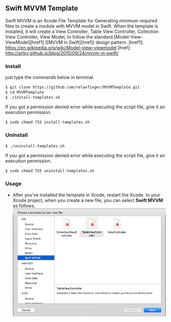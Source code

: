 ## Swift MVVM Template

Swift MVVM is an Xcode File Template for Generating minimum required files to create a module with MVVM model in Swift.
When the template is installed, it will create a View Controller, Table View Controller, Collection View Controller, View Model, to follow the standard [Model-View-ViewModel][href1] ([MVVM in Swift][href]) design pattern.
[href1]: https://en.wikipedia.org/wiki/Model–view–viewmodel
[href]: http://artsy.github.io/blog/2015/09/24/mvvm-in-swift/
### Install

just type the commands below in terminal.

    $ git clone https://github.com/relaxfinger/MVVMTemplate.git
    $ cd MVVMTemplate 
    $ ./install-templates.sh

If you got a permission denied error while executing the script file, give it an execution permission.

    $ sudo chmod 755 install-templates.sh

### Uninstall
    $ ./uninstall-templates.sh

If you got a permission denied error while executing the script file, give it an execution permission.

    $ sudo chmod 755 uninstall-templates.sh

### Usage
* After you've installed the template in Xcode, restart the Xcode. In your Xcode project, when you create a new file, you can select **Swift MVVM** as follows.
![ScreenShot](https://github.com/relaxfinger/MVVMTemplate/blob/master/Screenshot.png)
